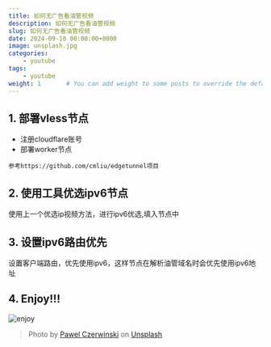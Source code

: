 ```yaml
---
title: 如何无广告看油管视频
description: 如何无广告看油管视频
slug: 如何无广告看油管视频
date: 2024-09-10 00:00:00+0000
image: unsplash.jpg
categories:
    - youtube
tags:
    - youtube
weight: 1       # You can add weight to some posts to override the default sorting (date descending)
---
```


## 1. 部署vless节点 ##
 - 注册cloudflare账号
 - 部署worker节点
```shell-session
参考https://github.com/cmliu/edgetunnel项目
```
## 2. 使用工具优选ipv6节点 ##
使用上一个优选ip视频方法，进行ipv6优选,填入节点中

## 3. 设置ipv6路由优先 ##
设置客户端路由，优先使用ipv6，这样节点在解析油管域名时会优先使用ipv6地址
## 4. Enjoy!!! ##
![enjoy](https://unsplash.com/fr/photos/une-table-blanche-avec-un-miroir-et-un-parasol-dessus-ZWq7ede_hHI)

> Photo by [Pawel Czerwinski](https://unsplash.com/@pawel_czerwinski) on [Unsplash](https://unsplash.com/)